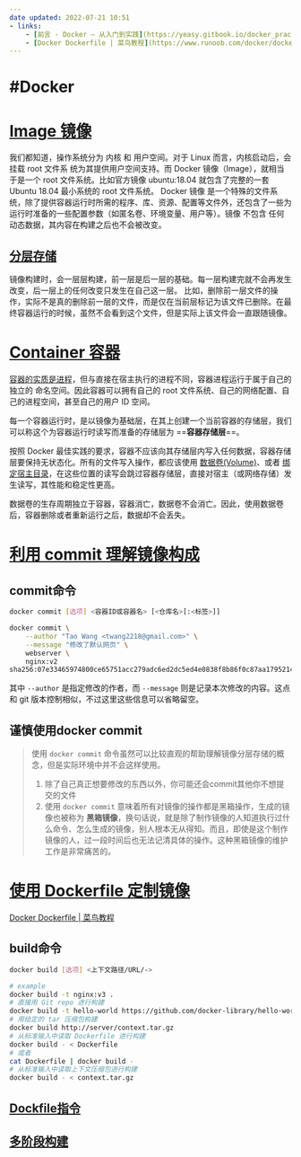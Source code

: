 ```yaml
---
date updated: 2022-07-21 10:51 
- links:
	- [前言 - Docker — 从入门到实践](https://yeasy.gitbook.io/docker_practice/)
	- [Docker Dockerfile | 菜鸟教程](https://www.runoob.com/docker/docker-dockerfile.html)
---
```


# #Docker

# [Image 镜像](https://yeasy.gitbook.io/docker_practice/basic_concept/image)

我们都知道，操作系统分为 内核 和 用户空间。对于 Linux 而言，内核启动后，会挂载 root 文件系 统为其提供用户空间支持。而 Docker 镜像（Image），就相当于是一个 root 文件系统。比如官方镜像 ubuntu:18.04 就包含了完整的一套 Ubuntu 18.04 最小系统的 root 文件系统。
Docker 镜像 是一个特殊的文件系统，除了提供容器运行时所需的程序、库、资源、配置等文件外，还包含了一些为运行时准备的一些配置参数（如匿名卷、环境变量、用户等）。镜像 不包含 任何动态数据，其内容在构建之后也不会被改变。

## [分层存储](https://yeasy.gitbook.io/docker_practice/basic_concept/image)

镜像构建时，会一层层构建，前一层是后一层的基础。每一层构建完就不会再发生改变，后一层上的任何改变只发生在自己这一层。
比如，删除前一层文件的操作，实际不是真的删除前一层的文件，而是仅在当前层标记为该文件已删除。在最终容器运行的时候，虽然不会看到这个文件，但是实际上该文件会一直跟随镜像。

# [Container 容器](https://yeasy.gitbook.io/docker_practice/basic_concept/container)

<u>容器的实质是进程</u>，但与直接在宿主执行的进程不同，容器进程运行于属于自己的独立的 命名空间。因此容器可以拥有自己的 root 文件系统、自己的网络配置、自己的进程空间，甚至自己的用户 ID 空间。

每一个容器运行时，是以镜像为基础层，在其上创建一个当前容器的存储层，我们可以称这个为容器运行时读写而准备的存储层为 ==**容器存储层**==。

按照 Docker 最佳实践的要求，容器不应该向其存储层内写入任何数据，容器存储层要保持无状态化。所有的文件写入操作，都应该使用 [数据卷(Volume)](https://yeasy.gitbook.io/docker_practice/data_management/volume)、或者 [绑定宿主目录](https://yeasy.gitbook.io/docker_practice/data_management/bind-mounts)，在这些位置的读写会跳过容器存储层，直接对宿主（或网络存储）发生读写，其性能和稳定性更高。

数据卷的生存周期独立于容器，容器消亡，数据卷不会消亡。因此，使用数据卷后，容器删除或者重新运行之后，数据却不会丢失。

# [利用 commit 理解镜像构成](https://yeasy.gitbook.io/docker_practice/image/commit)

## commit命令

```bash
docker commit [选项] <容器ID或容器名> [<仓库名>[:<标签>]]

docker commit \
    --author "Tao Wang <twang2218@gmail.com>" \
    --message "修改了默认网页" \
    webserver \
    nginx:v2
sha256:07e33465974800ce65751acc279adc6ed2dc5ed4e0838f8b86f0c87aa1795214
```

其中 `--author` 是指定修改的作者，而 `--message` 则是记录本次修改的内容。这点和 git 版本控制相似，不过这里这些信息可以省略留空。

## 谨慎使用docker commit

> 使用 `docker commit` 命令虽然可以比较直观的帮助理解镜像分层存储的概念，但是实际环境中并不会这样使用。
>
> 1. 除了自己真正想要修改的东西以外，你可能还会commit其他你不想提交的文件
> 2. 使用 `docker commit` 意味着所有对镜像的操作都是黑箱操作，生成的镜像也被称为 **黑箱镜像**，换句话说，就是除了制作镜像的人知道执行过什么命令、怎么生成的镜像，别人根本无从得知。而且，即使是这个制作镜像的人，过一段时间后也无法记清具体的操作。这种黑箱镜像的维护工作是非常痛苦的。

# [使用 Dockerfile 定制镜像](https://yeasy.gitbook.io/docker_practice/image/build)

[Docker Dockerfile | 菜鸟教程](https://www.runoob.com/docker/docker-dockerfile.html)

## build命令

```bash
docker build [选项] <上下文路径/URL/->

# example
docker build -t nginx:v3 .
# 直接用 Git repo 进行构建
docker build -t hello-world https://github.com/docker-library/hello-world.git#master:amd64/hello-world
# 用给定的 tar 压缩包构建
docker build http://server/context.tar.gz
# 从标准输入中读取 Dockerfile 进行构建
docker build - < Dockerfile
# 或者
cat Dockerfile | docker build -
# 从标准输入中读取上下文压缩包进行构建
docker build - < context.tar.gz
```

## [Dockfile指令](https://yeasy.gitbook.io/docker_practice/image/dockerfile)

## [多阶段构建](https://yeasy.gitbook.io/docker_practice/image/multistage-builds)
